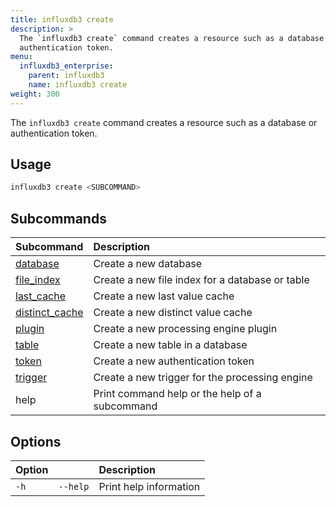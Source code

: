 ```yaml
---
title: influxdb3 create
description: >
  The `influxdb3 create` command creates a resource such as a database or
  authentication token.
menu:
  influxdb3_enterprise:
    parent: influxdb3
    name: influxdb3 create
weight: 300
---
```


The `influxdb3 create` command creates a resource such as a database or
authentication token.

## Usage

<!--pytest.mark.skip-->

```bash
influxdb3 create <SUBCOMMAND>
```

## Subcommands

| Subcommand                                                                             | Description                                     |
| :------------------------------------------------------------------------------------- | :---------------------------------------------- |
| [database](/influxdb3/enterprise/reference/cli/influxdb3/create/database/)             | Create a new database                           |
| [file_index](/influxdb3/enterprise/reference/cli/influxdb3/create/file_index/)         | Create a new file index for a database or table |
| [last_cache](/influxdb3/enterprise/reference/cli/influxdb3/create/last_cache/)         | Create a new last value cache                   |
| [distinct_cache](/influxdb3/enterprise/reference/cli/influxdb3/create/distinct_cache/) | Create a new distinct value cache               |
| [plugin](/influxdb3/enterprise/reference/cli/influxdb3/create/plugin/)                 | Create a new processing engine plugin           |
| [table](/influxdb3/enterprise/reference/cli/influxdb3/create/table/)                   | Create a new table in a database                |
| [token](/influxdb3/enterprise/reference/cli/influxdb3/create/token/)                   | Create a new authentication token               |
| [trigger](/influxdb3/enterprise/reference/cli/influxdb3/create/trigger/)               | Create a new trigger for the processing engine  |
| help                                                                                   | Print command help or the help of a subcommand  |

## Options

| Option |          | Description            |
| :----- | :------- | :--------------------- |
| `-h`   | `--help` | Print help information |
